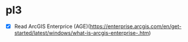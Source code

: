 # pl3


-[X] Read ArcGIS Enterprice (AGE)(https://enterprise.arcgis.com/en/get-started/latest/windows/what-is-arcgis-enterprise-.htm) 
